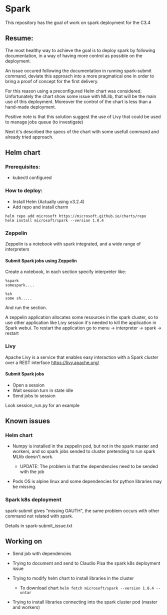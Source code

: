 # Spark
This repository has the goal of work on spark deployment for the C3.4

## Resume:
The most healthy way to achieve the goal is to deploy spark by following documentation, in a way of having more control as possible on the deployment.

An issue occured following the documentation in running spark-submit command, deviate this approach into a more pragmatical one in order to bring a proof of concept for the first delivery.

For this reason using a preconfigured Helm chart was considered. Unfortunately the chart show some issue with MLlib, that will be the main use of this deployment. Moreover the control of the chart is less than a hand-made deployment.

Positive note is that this solution suggest the use of Livy that could be used to manage jobs queue (to investigate)

Next it's described the specs of the chart with some usefull command and already tried approach.

## Helm chart
### Prerequisites:
* kubectl configured

### How to deploy:
* Install Helm (Actually using v3.2.4)
* Add repo and install charm
```
helm repo add microsoft https://microsoft.github.io/charts/repo
helm install microsoft/spark --version 1.0.4
```

### Zeppelin
Zeppelin is a notebook with spark integrated, and a wide range of interpreters

#### Submit Spark jobs using Zeppelin
Create a notebook, in each section specify interpreter like:
```
%spark
somespark....

%sh
some sh.....

```

And run the section.

A zeppelin application allocates some resources in the spark cluster, so to use other application like Livy session it's needed to kill the application in Spark webui. To restart the application go to menu -> interpreter -> spark -> restart

### Livy
Apache Livy is a service that enables easy interaction with a Spark cluster over a REST interface https://livy.apache.org/

#### Submit Spark jobs
* Open a session
* Wait session turn in state idle
* Send jobs to session

Look session_run.py for an example

## Known issues

### Helm chart
* Numpy is installed in the zeppelin pod, but not in the spark master and workers, and so spark jobs sended to cluster pretending to run spark MLlib doesn't work.
    * UPDATE: The problem is that the dependencies need to be sended with the job

* Pods OS is alpine linux and some dependencies for python libraries may be missing.

### Spark k8s deployment

spark-submit gives "missing OAUTH", the same problem occurs with other command not related with spark. 

Details in spark-submit_issue.txt

## Working on

* Send job with dependencies

* Trying to document and send to Claudio Pisa the spark k8s deployment issue

* Trying to modify helm chart to install libraries in the cluster
    * To download chart ```helm fetch microsoft/spark --version 1.0.4 --untar```

* Trying to install libraries connecting into the spark cluster pod (master and workers)